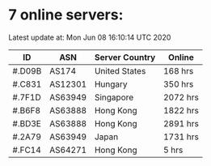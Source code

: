 # 7 online servers:

Latest update at: Mon Jun 08 16:10:14 UTC 2020

| ID | ASN | Server Country | Online |
| -- | --- | -------------- | ------ |
| #.D09B | AS174 | United States | 168 hrs |
| #.C831 | AS12301 | Hungary | 350 hrs |
| #.7F1D | AS63949 | Singapore | 2072 hrs |
| #.B6F8 | AS63888 | Hong Kong | 1822 hrs |
| #.BD3E | AS63888 | Hong Kong | 2891 hrs |
| #.2A79 | AS63949 | Japan | 1731 hrs |
| #.FC14 | AS64271 | Hong Kong | 5 hrs |


